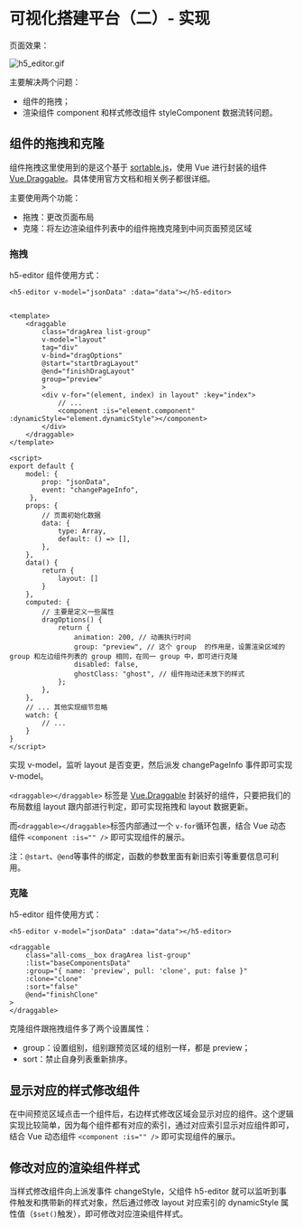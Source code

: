 # 可视化搭建平台（二）- 实现

页面效果：

![h5_editor.gif](https://i.loli.net/2021/03/28/eZxB8cI6DSN25ly.gif)

主要解决两个问题：

- 组件的拖拽；
- 渲染组件 component 和样式修改组件 styleComponent 数据流转问题。

## 组件的拖拽和克隆

组件拖拽这里使用到的是这个基于 [sortable.js](https://github.com/SortableJS/Sortable)，使用 Vue 进行封装的组件 [Vue.Draggable](https://github.com/SortableJS/Vue.Draggable)。具体使用官方文档和相关例子都很详细。

主要使用两个功能：

- 拖拽：更改页面布局
- 克隆：将左边渲染组件列表中的组件拖拽克隆到中间页面预览区域

### 拖拽

h5-editor 组件使用方式：

```vue
<h5-editor v-model="jsonData" :data="data"></h5-editor>
```

```vue

<template>
    <draggable
        class="dragArea list-group"
        v-model="layout"
        tag="div"
        v-bind="dragOptions"
        @start="startDragLayout"
        @end="finishDragLayout"
        group="preview"
        >
        <div v-for="(element, index) in layout" :key="index">
    		// ...
            <component :is="element.component" :dynamicStyle="element.dynamicStyle"></component>
    	</div>   
    </draggable>
</template>

<script>
export default {
    model: {
        prop: "jsonData",
        event: "changePageInfo",
     },
    props: {
        // 页面初始化数据
        data: {
            type: Array,
            default: () => [],
        },
    },
	data() {
        return {
            layout: []   
        }
    },
    computed: {
        // 主要是定义一些属性
        dragOptions() {
            return {
                animation: 200, // 动画执行时间
                group: "preview", // 这个 group  的作用是，设置渲染区域的 group 和左边组件列表的 group 相同，在同一 group 中，即可进行克隆
                disabled: false,
                ghostClass: "ghost", // 组件拖动还未放下的样式
            };
        },
    },
    // ... 其他实现细节忽略
    watch: {
        // ...
    }
}
</script>

```

实现 v-model，监听 layout 是否变更，然后派发 changePageInfo 事件即可实现 v-model。

`<draggable></draggable>` 标签是 [Vue.Draggable](https://github.com/SortableJS/Vue.Draggable) 封装好的组件，只要把我们的布局数组 layout 跟内部进行判定，即可实现拖拽和 layout 数据更新。

而`<draggable></draggable>`标签内部通过一个 `v-for`循环包裹，结合 Vue 动态组件 `<component :is="" />` 即可实现组件的展示。 

注：`@start`、`@end`等事件的绑定，函数的参数里面有新旧索引等重要信息可利用。

### 克隆

h5-editor 组件使用方式：

```vue
<h5-editor v-model="jsonData" :data="data"></h5-editor>
```

```vue
<draggable
    class="all-coms__box dragArea list-group"
    :list="baseComponentsData"
    :group="{ name: 'preview', pull: 'clone', put: false }"
    :clone="clone"
    :sort="false"
    @end="finishClone"
>
</draggable>
```

克隆组件跟拖拽组件多了两个设置属性：

- group：设置组别，组别跟预览区域的组别一样，都是 preview；
- sort：禁止自身列表重新排序。

## 显示对应的样式修改组件

在中间预览区域点击一个组件后，右边样式修改区域会显示对应的组件。这个逻辑实现比较简单，因为每个组件都有对应的索引，通过对应索引显示对应组件即可，结合 Vue 动态组件 `<component :is="" />` 即可实现组件的展示。 

## 修改对应的渲染组件样式

当样式修改组件向上派发事件 changeStyle，父组件 h5-editor 就可以监听到事件触发和携带新的样式对象，然后通过修改 layout 对应索引的 dynamicStyle 属性值（`$set()`触发），即可修改对应渲染组件样式。